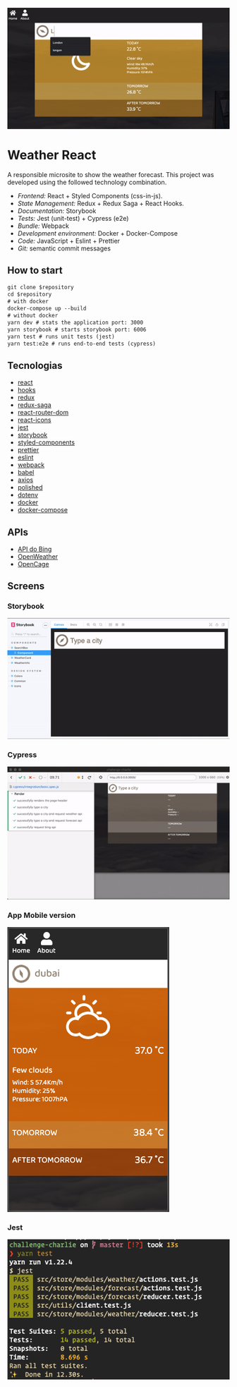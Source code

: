 ![Gif App](./resource/gif-app.gif)

# Weather React

A responsible microsite to show the weather forecast.
This project was developed using the followed technology combination.

- _Frontend:_ React + Styled Components (css-in-js).
- _State Management:_ Redux + Redux Saga + React Hooks.
- _Documentation:_ Storybook
- _Tests:_ Jest (unit-test) + Cypress (e2e)
- _Bundle:_ Webpack
- _Development environment:_ Docker + Docker-Compose
- _Code:_ JavaScript + Eslint + Prettier
- _Git:_ semantic commit messages

## How to start

```shell
git clone $repository
cd $repository
# with docker
docker-compose up --build
# without docker
yarn dev # stats the application port: 3000
yarn storybook # starts storybook port: 6006
yarn test # runs unit tests (jest)
yarn test:e2e # runs end-to-end tests (cypress)
```

## Tecnologias

- [react](https://pt-br.reactjs.org/)
- [hooks](https://pt-br.reactjs.org/docs/hooks-intro.html)
- [redux](https://redux.js.org/)
- [redux-saga](https://redux-saga.js.org/)
- [react-router-dom](https://reactrouter.com/web/guides/quick-start)
- [react-icons](http://react-icons.github.io/react-icons)
- [jest](https://jestjs.io/)
- [storybook](https://storybook.js.org/)
- [styled-components](https://styled-components.com/)
- [prettier](https://prettier.io/)
- [eslint](https://eslint.org/)
- [webpack](https://webpack.js.org/)
- [babel](https://babeljs.io/)
- [axios](https://github.com/axios/axios)
- [polished](https://polished.js.org/)
- [dotenv](https://www.npmjs.com/package/dotenv)
- [docker](https://www.docker.com/)
- [docker-compose](https://docs.docker.com/compose/)

## APIs

- [API do Bing](https://www.bing.com/HPImageArchive.aspx?format=js&idx=0&n=1&mkt=pt-BR)
- [OpenWeather](http://api.openweathermap.org/data/2.5/weather?q={{location_name}}&APPID=7ba73e0eb8efe773ed08bfd0627f07b8)
- [OpenCage](https://api.opencagedata.com/geocode/v1/json?q={{latitude}},{{longitude}}&key=c63386b4f77e46de817bdf94f552cddf&language=en)

## Screens

### Storybook

![Gif Storybook](./resource/gif-storybook.gif)

### Cypress

![Gif Cypress](./resource/gif-cypress.gif)

### App Mobile version

![App Mobile version](./resource/ss-mobile.png)

### Jest

![Jest](./resource/ss-jest.png)
